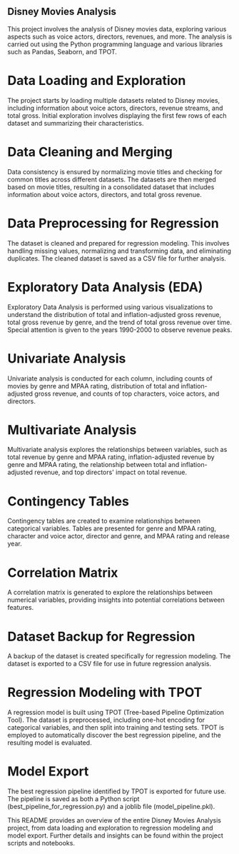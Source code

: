 ## Disney Movies Analysis
This project involves the analysis of Disney movies data, exploring various aspects such as voice actors, directors, revenues, and more. The analysis is carried out using the Python programming language and various libraries such as Pandas, Seaborn, and TPOT.

# Data Loading and Exploration
The project starts by loading multiple datasets related to Disney movies, including information about voice actors, directors, revenue streams, and total gross. Initial exploration involves displaying the first few rows of each dataset and summarizing their characteristics.

# Data Cleaning and Merging
Data consistency is ensured by normalizing movie titles and checking for common titles across different datasets. The datasets are then merged based on movie titles, resulting in a consolidated dataset that includes information about voice actors, directors, and total gross revenue.

# Data Preprocessing for Regression
The dataset is cleaned and prepared for regression modeling. This involves handling missing values, normalizing and transforming data, and eliminating duplicates. The cleaned dataset is saved as a CSV file for further analysis.

# Exploratory Data Analysis (EDA)
Exploratory Data Analysis is performed using various visualizations to understand the distribution of total and inflation-adjusted gross revenue, total gross revenue by genre, and the trend of total gross revenue over time. Special attention is given to the years 1990-2000 to observe revenue peaks.

# Univariate Analysis
Univariate analysis is conducted for each column, including counts of movies by genre and MPAA rating, distribution of total and inflation-adjusted gross revenue, and counts of top characters, voice actors, and directors.

# Multivariate Analysis
Multivariate analysis explores the relationships between variables, such as total revenue by genre and MPAA rating, inflation-adjusted revenue by genre and MPAA rating, the relationship between total and inflation-adjusted revenue, and top directors' impact on total revenue.

# Contingency Tables
Contingency tables are created to examine relationships between categorical variables. Tables are presented for genre and MPAA rating, character and voice actor, director and genre, and MPAA rating and release year.

# Correlation Matrix
A correlation matrix is generated to explore the relationships between numerical variables, providing insights into potential correlations between features.

# Dataset Backup for Regression
A backup of the dataset is created specifically for regression modeling. The dataset is exported to a CSV file for use in future regression analysis.

# Regression Modeling with TPOT
A regression model is built using TPOT (Tree-based Pipeline Optimization Tool). The dataset is preprocessed, including one-hot encoding for categorical variables, and then split into training and testing sets. TPOT is employed to automatically discover the best regression pipeline, and the resulting model is evaluated.

# Model Export
The best regression pipeline identified by TPOT is exported for future use. The pipeline is saved as both a Python script (best_pipeline_for_regression.py) and a joblib file (model_pipeline.pkl).

This README provides an overview of the entire Disney Movies Analysis project, from data loading and exploration to regression modeling and model export. Further details and insights can be found within the project scripts and notebooks.
